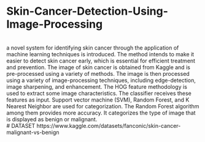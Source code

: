 # Skin-Cancer-Detection-Using-Image-Processing
<br>
a novel system for identifying skin cancer through the application of machine learning techniques is introduced. The method intends to make it easier to detect skin cancer early, which is essential for efficient treatment and prevention. The image of skin cancer is obtained from Kaggle and is pre-processed using a variety of methods. The image is then processed using a variety of image-processing techniques, including edge-detection, image sharpening, and enhancement. The HOG feature methodology is used to extract some image characteristics. The classifier receives these features as input. Support vector machine (SVM), Random Forest, and K Nearest Neighbor are used for categorization. The Random Forest algorithm among them provides more accuracy. It categorizes the type of image that is displayed as benign or malignant.
<br>
# DATASET
https://www.kaggle.com/datasets/fanconic/skin-cancer-malignant-vs-benign
